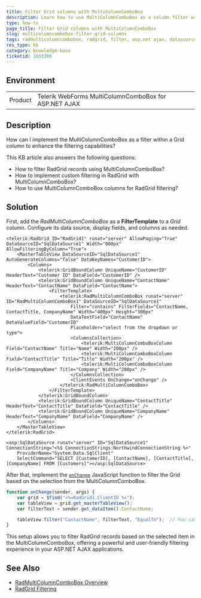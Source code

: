 ```yaml
---
title: Filter Grid columns with MultiColumnComboBox
description: Learn how to use MultiColumnComboBox as a column filter within RadGrid
type: how-to
page_title: Filter Grid columns with MultiColumnComboBox
slug: multicolumncombobox-filter-grid-columns
tags: radmulticolumncombobox, radgrid, filter, asp.net ajax, datasource, filteringbycolumn, multiselect
res_type: kb
category: knowledge-base
ticketid: 1653380
---
```


## Environment

<table>
	<tbody>
		<tr>
			<td>Product</td>
			<td>Telerik WebForms MultiColumnComboBox for ASP.NET AJAX</td>
		</tr>
	</tbody>
</table>

## Description

How can I implement the MultiColumnComboBox as a filter within a Grid column to enhance the filtering capabilities?

This KB article also answers the following questions:

- How to filter RadGrid records using MultiColumnComboBox?
- How to implement custom filtering in RadGrid with MultiColumnComboBox?
- How to use MultiColumnComboBox columns for RadGrid filtering?

## Solution

First, add the *RadMultiColumnComboBox* as a **FilterTemplate** to a *Grid* column. Configure its data source, display fields, and columns as needed.

````ASP.NET
<telerik:RadGrid ID="RadGrid1" runat="server" AllowPaging="True" DataSourceID="SqlDataSource1" Width="800px" AllowFilteringByColumn="True">
    <MasterTableView DataSourceID="SqlDataSource1" AutoGenerateColumns="false" DataKeyNames="CustomerID">
        <Columns>
            <telerik:GridBoundColumn UniqueName="CustomerID" HeaderText="Customer ID" DataField="CustomerID" />
            <telerik:GridBoundColumn UniqueName="ContactName" HeaderText="ContactName" DataField="ContactName">
                <FilterTemplate>
                    <telerik:RadMultiColumnComboBox runat="server" ID="RadMultiColumnComboBox1" DataSourceID="SqlDataSource1"
                        Filter="contains" FilterFields="ContactName, ContactTitle, CompanyName" Width="400px" Height="300px"
                        DataTextField="ContactName" DataValueField="CustomerID"
                        Placeholder="select from the dropdown or type">
                        <ColumnsCollection>
                            <telerik:MultiColumnComboBoxColumn Field="ContactName" Title="Name" Width="200px" />
                            <telerik:MultiColumnComboBoxColumn Field="ContactTitle" Title="Title" Width="200px" />
                            <telerik:MultiColumnComboBoxColumn Field="CompanyName" Title="Company" Width="200px" />
                        </ColumnsCollection>
                        <ClientEvents OnChange="onChange" />
                    </telerik:RadMultiColumnComboBox>
                </FilterTemplate>
            </telerik:GridBoundColumn>
            <telerik:GridBoundColumn UniqueName="ContactTitle" HeaderText="ContactTitle" DataField="ContactTitle" />
            <telerik:GridBoundColumn UniqueName="CompanyName" HeaderText="CompanyName" DataField="CompanyName" />
        </Columns>
    </MasterTableView>
</telerik:RadGrid>

<asp:SqlDataSource runat="server" ID="SqlDataSource1" ConnectionString="<%$ ConnectionStrings:NorthwindConnectionString %>"
    ProviderName="System.Data.SqlClient"
    SelectCommand="SELECT [CustomerID], [ContactName], [ContactTitle], [CompanyName] FROM [Customers]"></asp:SqlDataSource>
````

After that, implement the [`onChange`](https://docs.telerik.com/kendo-ui/api/javascript/ui/combobox/events/change) JavaScript function to filter the Grid based on the selection from the MultiColumnComboBox.

````JavaScript
function onChange(sender, args) {
    var grid = $find("<%=RadGrid1.ClientID %>");
    var tableView = grid.get_masterTableView();
    var filterText = sender.get_dataItem().ContactName;

    tableView.filter("ContactName", filterText, "EqualTo");  // You can also specify the other fields, depending on the returned data
}
````

This setup allows you to filter RadGrid records based on the selected item in the MultiColumnComboBox, offering a powerful and user-friendly filtering experience in your ASP.NET AJAX applications.

## See Also

- [RadMultiColumnComboBox Overview](https://docs.telerik.com/devtools/aspnet-ajax/controls/multicolumncombobox/overview)
- [RadGrid Filtering](https://docs.telerik.com/devtools/aspnet-ajax/controls/grid/functionality/filtering/overview)
